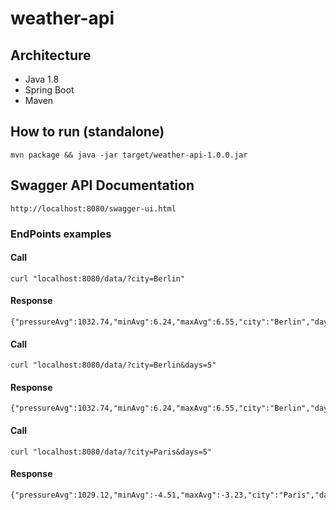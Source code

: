 # weather-api

## Architecture
- Java 1.8
- Spring Boot
- Maven


## How to run (standalone)
```
mvn package && java -jar target/weather-api-1.0.0.jar
```
## Swagger API Documentation
```
http://localhost:8080/swagger-ui.html
```

### EndPoints examples

#### Call
```
curl "localhost:8080/data/?city=Berlin"
```
#### Response
```
{"pressureAvg":1032.74,"minAvg":6.24,"maxAvg":6.55,"city":"Berlin","days":3,"unit":"metric","errorMessage":null}
```

#### Call
```
curl "localhost:8080/data/?city=Berlin&days=5"
```
#### Response
```
{"pressureAvg":1032.74,"minAvg":6.24,"maxAvg":6.55,"city":"Berlin","days":3,"unit":"metric","errorMessage":null}
```

#### Call
```
curl "localhost:8080/data/?city=Paris&days=5"
```
#### Response
```
{"pressureAvg":1029.12,"minAvg":-4.51,"maxAvg":-3.23,"city":"Paris","days":3,"unit":"metric","errorMessage":null}
```

